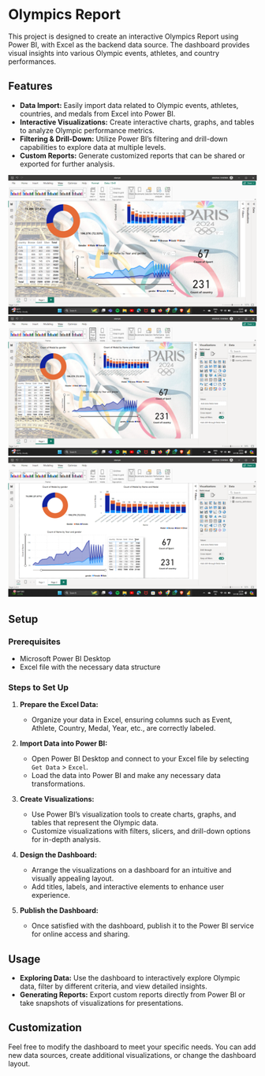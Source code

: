 # Olympics Report

This project is designed to create an interactive Olympics Report using Power BI, with Excel as the backend data source. The dashboard provides visual insights into various Olympic events, athletes, and country performances.

## Features

- **Data Import:** Easily import data related to Olympic events, athletes, countries, and medals from Excel into Power BI.
- **Interactive Visualizations:** Create interactive charts, graphs, and tables to analyze Olympic performance metrics.
- **Filtering & Drill-Down:** Utilize Power BI’s filtering and drill-down capabilities to explore data at multiple levels.
- **Custom Reports:** Generate customized reports that can be shared or exported for further analysis.

<p>
   <img src="Screenshot (251).png">
   
   <img src="Screenshot (252).png">
   
   <img src="Screenshot (253).png">
</p>

## Setup

### Prerequisites

- Microsoft Power BI Desktop
- Excel file with the necessary data structure

### Steps to Set Up

1. **Prepare the Excel Data:**
   - Organize your data in Excel, ensuring columns such as Event, Athlete, Country, Medal, Year, etc., are correctly labeled.

2. **Import Data into Power BI:**
   - Open Power BI Desktop and connect to your Excel file by selecting `Get Data` > `Excel`.
   - Load the data into Power BI and make any necessary data transformations.

3. **Create Visualizations:**
   - Use Power BI’s visualization tools to create charts, graphs, and tables that represent the Olympic data.
   - Customize visualizations with filters, slicers, and drill-down options for in-depth analysis.

4. **Design the Dashboard:**
   - Arrange the visualizations on a dashboard for an intuitive and visually appealing layout.
   - Add titles, labels, and interactive elements to enhance user experience.

5. **Publish the Dashboard:**
   - Once satisfied with the dashboard, publish it to the Power BI service for online access and sharing.


## Usage

- **Exploring Data:** Use the dashboard to interactively explore Olympic data, filter by different criteria, and view detailed insights.
- **Generating Reports:** Export custom reports directly from Power BI or take snapshots of visualizations for presentations.


## Customization

Feel free to modify the dashboard to meet your specific needs. You can add new data sources, create additional visualizations, or change the dashboard layout.

